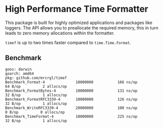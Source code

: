 # High Performance Time Formatter

This package is built for highly optimized applications and packages
like loggers. The API allows you to preallocate the required memory,
this in turn leads to zero memory allocations within the formatter.

`timef` is up to two times faster compared to `time.Time.Format`.


## Benchmark

```
goos: darwin
goarch: amd64
pkg: github.com/mrcrgl/timef
Benchmark_Format-4          	10000000	       166 ns/op	      64 B/op	       2 allocs/op
Benchmark_FormatBytes-4     	10000000	       131 ns/op	      32 B/op	       1 allocs/op
Benchmark_FormatRFC3339-4   	10000000	       126 ns/op	      32 B/op	       1 allocs/op
Benchmark_WriteRFC3339-4    	20000000	       100 ns/op	       0 B/op	       0 allocs/op
Benchmark_TimeFormat-4      	10000000	       225 ns/op	      32 B/op	       1 allocs/op
```